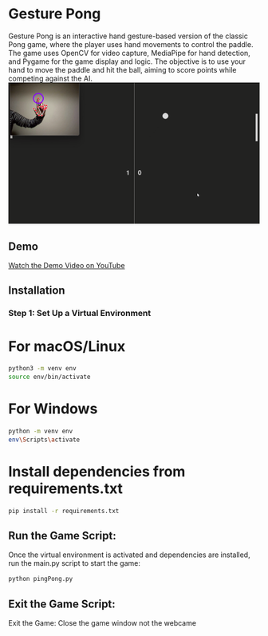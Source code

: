 # Gesture Pong

Gesture Pong is an interactive hand gesture-based version of the classic Pong game, where the player uses hand movements to control the paddle. The game uses OpenCV for video capture, MediaPipe for hand detection, and Pygame for the game display and logic. The objective is to use your hand to move the paddle and hit the ball, aiming to score points while competing against the AI.
![Demo Image](thumbnail.png)

## Demo
[Watch the Demo Video on YouTube](https://youtu.be/tAcPAAtNxrw)

## Installation

### Step 1: Set Up a Virtual Environment
# For macOS/Linux
```bash
python3 -m venv env
source env/bin/activate
```

# For Windows
```bash
python -m venv env
env\Scripts\activate
```

# Install dependencies from requirements.txt
```bash
pip install -r requirements.txt
```
## Run the Game Script:

Once the virtual environment is activated and dependencies are installed, run the main.py script to start the game:

```bash
python pingPong.py
```

## Exit the Game Script:
Exit the Game: Close the game window not the webcame

